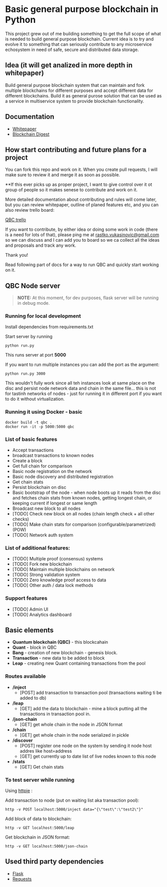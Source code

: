 # Basic general purpose blockchain in Python

This project grew out of me building something to get the full scope of what is needed to build general purpose blockchain. Current idea is to try and evolve it to something that can seriously contribute to any microservice echosystem in need of safe, secure and distributed data storage.

## Idea (it will get analized in more depth in whitepaper)

Build general purpose blockchain system that can maintain and fork multiple blockchains for different purposes and accept different data for different blockchains. Build it as general purose solution that can be used as a service in multiservice system to provide blockchain functionality.

## Documentation

* [Whitepaper](documentation/whitepaper.md)
* [Blockchain Digest](documentation/blockchain-digest.md)

## How start contributing and future plans for a project

You can fork this repo and work on it. When you create pull requests, I will make sure to review it and merge it as soon as possible.

**If this ever picks up as proper project, I want to give control over it ot group of people so it makes senese to contribute and work on it.

More detailed documentation about contributing and rules will come later, but you can review whitepaper, outline of planed features etc, and you can also review trello board:

[QBC trello](https://trello.com/b/IKDDvvC1/quantum-blockchain)

If you want to contribute, by either idea or doing some work in code (there is a need for lots of that), please ping me at rastko.vukasinovic@gmail.com so we can discuss and I can add you to board so we ca collect all the ideas and proposals and track any work.

Thank you!

Read following part of docs for a way to run QBC and quickly start working on it.

## QBC Node server

> **NOTE:** At this moment, for dev purposes, flask server will be running in debug mode.

### Running for local development
Install dependencies from requirements.txt

Start server by running

```
python run.py
```
This runs server at port **5000**

If you want to run multiple instances you can add the port as the argument:

```
python run.py 3000
```

This wouldn't fully work since all teh instances look at same place on the disc and persist node network data and chain in the same file... this is not for tastinh networks of nodes - just for running it in different port if you want to do it without virtualization.

### Running it using Docker - basic
```
docker build -t qbc .
docker run -it -p 5000:5000 qbc
```

### List of basic features

* Accept transactions
* broadcast transactions to known nodes
* Create a block
* Get full chain for comparison
* Basic node registration on the network
* Basic node discovery and distributed registration
* Get chain stats
* Persist blockchain on disc
* Basic bootstrap of the node - when node boots up it reads from the disc and fetches chain stats from known nodes, getting longest chain, or keeping current if longest or same length
* Broadcast new block to all nodes
* [TODO] Check new block on all nodes (chain length check + all other checks)
* [TODO] Make chain stats for comparison (configurable/parametrized) (POW)
* [TODO] Network auth system


### List of additional features:
* [TODO] Multiple proof (consensus) systems
* [TODO] Fork new blockchain
* [TODO] Maintain multiple blockchains on network
* [TODO] Strong validation system
* [TODO] Zero knowledge proof access to data
* [TODO] Other auth / data lock methods

### Support features
* [TODO] Admin UI
* [TODO] Analytics dashboard


## Basic elements

* **Quantum blockchain (QBC)** - this blockcahain
* **Quant** - block in QBC
* **Bang** - creation of new blockchain - genesis block.
* **Transaction** - new data to be added to block
* **Leap** - creating new Quant containing transactions from the pool

### Routes available

* **/inject**
  * [POST] add transaction to transaction pool (transactions waiting ti be added to db)
* **/leap**
  * [GET] add the data to blockchain - mine a block putting all the transactions in transaction pool in.
* **/json-chain**
  * [GET] get whole chain in the node in JSON format
* **/chain**
  * [GET] get whole chain in the node serialized in pickle
* **/discover**
  * [POST] register one node on the system by sending it node host addres like host=address
  * [GET] get currently up to date list of live nodes known to this node
* **/stats**
  * [GET] Get chain stats

### To test server while running

Using [httpie](https://httpie.org/) :

Add transaction to node (put on waiting list aka transaction pool):

```
http -v POST localhost:5000/inject data="{\"test\":\"test2\"}"
```

Add block of data to blockchain:
```
http -v GET localhost:5000/leap
```

Get blockchain in JSON format:
```
http -v GET localhost:5000/json-chain
```

## Used third party dependencies

* [Flask](http://flask.pocoo.org/docs/0.12/quickstart/)
* [Requests](http://docs.python-requests.org/en/latest/user/quickstart/)

